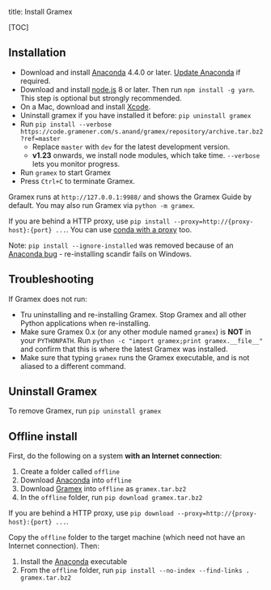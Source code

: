 title: Install Gramex

[TOC]

## Installation

- Download and install [Anaconda][anaconda] 4.4.0 or later. [Update Anaconda][update] if required.
- Download and install [node.js][nodejs] 8 or later. Then run `npm install -g yarn`. This step is optional but strongly recommended.
- On a Mac, download and install [Xcode][xcode].
- Uninstall gramex if you have installed it before: `pip uninstall gramex`
- Run `pip install --verbose https://code.gramener.com/s.anand/gramex/repository/archive.tar.bz2?ref=master`
    - Replace ``master`` with ``dev`` for the latest development version.
    - **v1.23** onwards, we install node modules, which take time. `--verbose`
      lets you monitor progress.
- Run `gramex` to start Gramex
- Press `Ctrl+C` to terminate Gramex.

Gramex runs at `http://127.0.0.1:9988/` and shows the Gramex Guide by default.
You may also run Gramex via `python -m gramex`.

If you are behind a HTTP proxy, use `pip install --proxy=http://{proxy-host}:{port} ...`.
You can use [conda with a proxy][conda-proxy] too.

[anaconda]: http://continuum.io/downloads
[update]: http://docs.continuum.io/anaconda/install#updating-from-older-anaconda-versions
[xcode]: https://developer.apple.com/xcode/download/
[gramex]: https://code.gramener.com/s.anand/gramex/repository/archive.tar.bz2?ref=master
[conda-proxy]: https://conda.io/docs/user-guide/configuration/use-winxp-with-proxy.html
[nodejs]: https://nodejs.org/en/

Note: `pip install --ignore-installed` was removed because of an
[Anaconda bug](https://github.com/pypa/pip/issues/2751#issuecomment-165390180) -
re-installing scandir fails on Windows.

## Troubleshooting

If Gramex does not run:

- Tru uninstalling and re-installing Gramex. Stop Gramex and all other Python
  applications when re-installing.
- Make sure Gramex 0.x (or any other module named `gramex`) is **NOT** in your
  `PYTHONPATH`. Run `python -c "import gramex;print gramex.__file__"` and confirm
  that this is where the latest Gramex was installed.
- Make sure that typing `gramex` runs the Gramex executable, and is not aliased
  to a different command.

## Uninstall Gramex

To remove Gramex, run `pip uninstall gramex`

## Offline install

First, do the following on a system **with an Internet connection**:

1. Create a folder called `offline`
2. Download [Anaconda][anaconda] into `offline`
3. Download [Gramex][gramex] into `offline` as `gramex.tar.bz2`
4. In the `offline` folder, run `pip download gramex.tar.bz2`

If you are behind a HTTP proxy, use `pip download --proxy=http://{proxy-host}:{port} ...`.

Copy the `offline` folder to the target machine (which need not have an Internet
connection). Then:

1. Install the [Anaconda][anaconda] executable
2. From the `offline` folder, run `pip install --no-index --find-links . gramex.tar.bz2`
